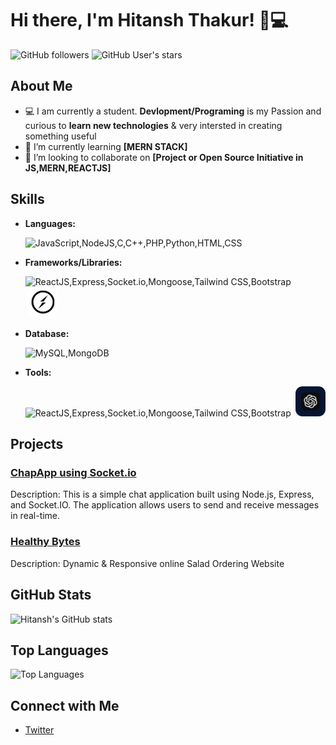 # Hi there, I'm Hitansh Thakur! 👋💻

![GitHub followers](https://img.shields.io/github/followers/Hitansh-Thakur?label=Follow&style=social) ![GitHub User's stars](https://img.shields.io/github/stars/Hitansh-Thakur?affiliations=OWNER&style=social)

## About Me

-   💻 I am currently a student. **Devlopment/Programing** is my Passion and curious to **learn new technologies** & very intersted in creating something useful
-   🌱 I’m currently learning **[MERN STACK]**
-   👯 I’m looking to collaborate on **[Project or Open Source Initiative in JS,MERN,REACTJS]**

## Skills

-   **Languages:**

    ![JavaScript,NodeJS,C,C++,PHP,Python,HTML,CSS](https://skillicons.dev/icons?i=js,nodejs,c,cpp,php,python,html,css)

-   **Frameworks/Libraries:**

    ![ReactJS,Express,Socket.io,Mongoose,Tailwind CSS,Bootstrap](https://skillicons.dev/icons?i=react,express,tailwind,bootstrap)
    <img src="./socketiologo.svg" style='background: white;border-radius:.7rem;padding:.35rem;margin-left:.2rem;' alt="drawing" width="38"/>

-   **Database:**

    ![MySQL,MongoDB](https://skillicons.dev/icons?i=mysql,mongo)

-   **Tools:**

    ![ReactJS,Express,Socket.io,Mongoose,Tailwind CSS,Bootstrap](https://skillicons.dev/icons?i=git,github,vscode,postman,figma)
    <img src="./chatgptlogo.png" style='background: white;border-radius:.7rem;margin-left:.2rem;' alt="drawing" width="48"/>

## Projects

### [ChapApp using Socket.io](https://github.com/Hitansh-Thakur/WebSockets---chatApp)

Description: This is a simple chat application built using Node.js, Express, and Socket.IO. The application allows users to send and receive messages in real-time.

### [Healthy Bytes](https://github.com/Hitansh-Thakur/HealthyBytes)

Description: Dynamic & Responsive online Salad Ordering Website

## GitHub Stats

![Hitansh's GitHub stats](https://github-readme-stats.vercel.app/api?username=Hitansh-Thakur&show_icons=true&theme=radical)

## Top Languages

![Top Languages](https://github-readme-stats.vercel.app/api/top-langs/?username=Hitansh-Thakur&layout=compact&theme=radical)

## Connect with Me

-   [Twitter](https://x.com/HitanshThakur)
